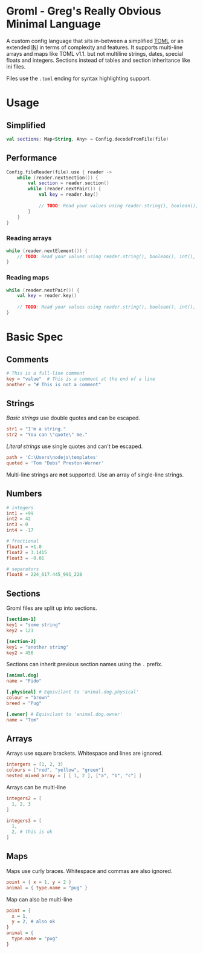 # Groml - Greg's Really Obvious Minimal Language

A custom config language that sits in-between a simplified [TOML](https://toml.io/en/) or an extended [INI](https://en.wikipedia.org/wiki/INI_file) in terms of complexity and features.
It supports multi-line arrays and maps like TOML v1.1. but not multiline strings, dates, special floats and integers. Sections instead of tables and section inheritance like ini files.

Files use the `.toml` ending for syntax highlighting support.

# Usage

## Simplified

```kotlin
val sections: Map<String, Any> = Config.decodeFromFile(file)
```

## Performance

```kotlin
Config.fileReader(file).use { reader ->
    while (reader.nextSection()) {
        val section = reader.section()
        while (reader.nextPair()) {
            val key = reader.key()
            
            // TODO: Read your values using reader.string(), boolean(), int(), long(), double() etc... 
        }
    }
}
```

### Reading arrays

```kotlin
while (reader.nextElement()) {
    // TODO: Read your values using reader.string(), boolean(), int(), long(), double() etc... 
}
```

### Reading maps

```kotlin
while (reader.nextPair()) {
    val key = reader.key()
    
    // TODO: Read your values using reader.string(), boolean(), int(), long(), double() etc... 
}
```

# Basic Spec

## Comments

```toml
# This is a full-line comment
key = "value"  # This is a comment at the end of a line
another = "# This is not a comment"
```

## Strings

*Basic strings* use double quotes and can be escaped.

```toml
str1 = "I'm a string."
str2 = "You can \"quote\" me."
```

*Literal strings* use single quotes and can't be escaped.

```toml
path = 'C:\Users\nodejs\templates'
quoted = 'Tom "Dubs" Preston-Werner'
```

Multi-line strings are **not** supported. Use an array of single-line strings.

## Numbers

```toml
# integers
int1 = +99
int2 = 42
int3 = 0
int4 = -17

# fractional
float1 = +1.0
float2 = 3.1415
float3 = -0.01

# separators
float8 = 224_617.445_991_228
```

## Sections

Groml files are split up into sections.

```toml
[section-1]
key1 = "some string"
key2 = 123

[section-2]
key1 = "another string"
key2 = 456
```

Sections can inherit previous section names using the `.` prefix.

```toml
[animal.dog]
name = "Fido"

[.physical] # Equivilant to 'animal.dog.physical'
colour = "brown"
breed = "Pug"

[.owner] # Equivilant to 'animal.dog.owner'
name = "Tom"
```

## Arrays

Arrays use square brackets. Whitespace and lines are ignored.

```toml
intergers = [1, 2, 3]
colours = ["red", "yellow", "green"]
nested_mixed_array = [ [ 1, 2 ], ["a", "b", "c"] ]
```

Arrays can be multi-line

```toml
integers2 = [
  1, 2, 3
]

integers3 = [
  1,
  2, # this is ok
]
```

## Maps

Maps use curly braces. Whitespace and commas are also ignored.

```toml
point = { x = 1, y = 2 }
animal = { type.name = "pug" }
```

Map can also be multi-line

```ini
point = {
  x = 1,
  y = 2, # also ok
}
animal = {
  type.name = "pug"
}
```

